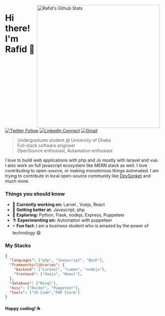 [<img align="right" width="400" src="https://github-readme-stats.vercel.app/api?username=princerafid01&&show_icons=true&theme=tokyonight&count_private=true" alt="Rafid's Github Stats"/>](https://github.com/princerafid01)

# Hi there! I'm Rafid 👋

[![Twitter Follow](https://img.shields.io/badge/dynamic/json.svg?color=222244&labelColor=000000&logo=twitter&logoColor=f5f7fe&label=&query=%24[0].followers_count&url=https%3A%2F%2Fcdn.syndication.twimg.com%2Fwidgets%2Ffollowbutton%2Finfo.json%3Fscreen_names%3DMahmudRafid2&suffix=%20Followers)](https://twitter.com/MahmudRafid2)
[![LinkedIn Connect](https://img.shields.io/badge/%20-Connect-black?color=222244&labelColor=000000&logo=linkedin&logoColor=f5f7fe)](https://www.linkedin.com/in/mahmud-rafid/)
[![Gmail](https://img.shields.io/badge/%20-Send%20Mail-black?color=222244&labelColor=000000&logo=gmail&logoColor=f5f7fe)](mailto:mahmudrafid02@gmail.com?subject=From%20GitHub&&body=Hi,%20there.%20Found%20you%20on%20GitHub!%20Let's%20talk%20about...)

> Undergraduate student @ University of Dhaka <br />
> Full-stack software engineer <br />
> OpenSource enthusiast, Autamation enthusiast

I love to build web applications with php and Js mostly with laravel and vue. I also work on full javascript ecosystem like MERN stack as well. I love contributing to open-source, or making monotonous things automated. I am trying to contribute in  local open-source community like [DevSonket](https://devsonket.com) and much more.

### Things you should know

- 🔭 <b>Currently working on:</b> Larvel , Vuejs, React
- 🌱 <b>Getting better at:</b> Javascript, php
- 🤔 <b>Exploring:</b> Python, Flask, nodejs, Express, Puppeteer
- ⚗️ <b>Experimenting on:</b> Automation with puppeteer
- ⚡ <b>Fun fact: </b> I am a business student who is amazed by the power of technology 😄
### My Stacks

```json
{
  "languages": ["php", "Javascript", "Bash"],
  "frameworks/libraries": {
    "backend": ["Laravel", "Lumen", "nodejs"],
    "frontend": ["Vuejs", "React"], 
  },
  "database": ["Mysql"],
  "misc": ["Docker", "Puppeteer"],
  "tools": ["VS Code","PHP Storm"]
}
```

#### Happy coding! :coffee:
